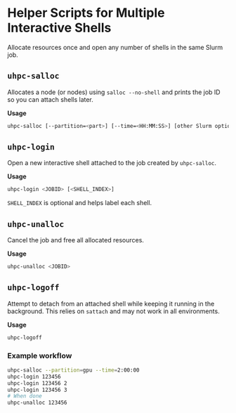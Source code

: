 # Helper Scripts for Multiple Interactive Shells

Allocate resources once and open any number of shells in the same Slurm job.

## `uhpc-salloc`
Allocates a node (or nodes) using `salloc --no-shell` and prints the job ID so you can attach shells later.

**Usage**
```bash
uhpc-salloc [--partition=<part>] [--time=<HH:MM:SS>] [other Slurm options...]
```

## `uhpc-login`
Open a new interactive shell attached to the job created by `uhpc-salloc`.

**Usage**
```bash
uhpc-login <JOBID> [<SHELL_INDEX>]
```
`SHELL_INDEX` is optional and helps label each shell.

## `uhpc-unalloc`
Cancel the job and free all allocated resources.

**Usage**
```bash
uhpc-unalloc <JOBID>
```

## `uhpc-logoff`
Attempt to detach from an attached shell while keeping it running in the background. This relies on `sattach` and may not work in all environments.

**Usage**
```bash
uhpc-logoff
```

### Example workflow
```bash
uhpc-salloc --partition=gpu --time=2:00:00
uhpc-login 123456
uhpc-login 123456 2
uhpc-login 123456 3
# When done
uhpc-unalloc 123456
```

